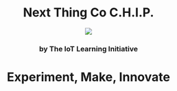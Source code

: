 <h1><center>Next Thing Co C.H.I.P.</center></h1>

<center><img src="http://www.ti.com/lsds/media/images/wireless_connectivity/50BillionThings.png"></center>

<h3><center>by The IoT Learning Initiative</center></h3>

<center><h1><b>Experiment, Make, Innovate</b></h1></center>
